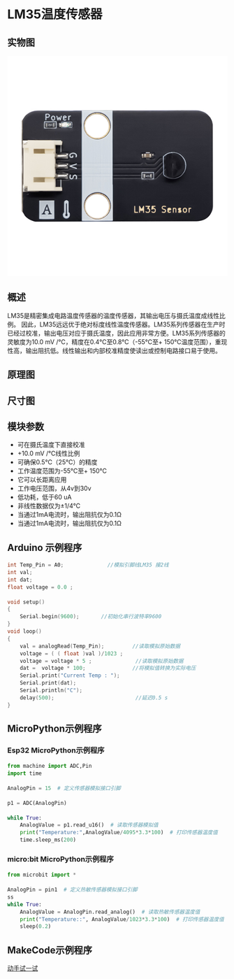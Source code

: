 # LM35温度传感器

## 实物图

![实物图](picture/LM35_Temperature_Sensor.jpg)

## 概述

LM35是精密集成电路温度传感器的温度传感器，其输出电压与摄氏温度成线性比例。 因此，LM35远远优于绝对标度线性温度传感器。LM35系列传感器在生产时已经过校准，输出电压对应于摄氏温度，因此应用非常方便。LM35系列传感器的灵敏度为10.0 mV /℃，精度在0.4℃至0.8℃（-55℃至+ 150℃温度范围），重现性高，输出阻抗低。线性输出和内部校准精度使读出或控制电路接口易于使用。

## 原理图

## 尺寸图

## 模块参数

- 可在摄氏温度下直接校准
- +10.0 mV /℃线性比例
- 可确保0.5℃（25℃）的精度
- 工作温度范围为-55℃至+ 150℃
- 它可以长距离应用
- 工作电压范围，从4v到30v
- 低功耗，低于60 uA
- 非线性数据仅为±1/4℃
- 当通过1mA电流时，输出阻抗仅为0.1Ω
- 当通过1mA电流时，输出阻抗仅为0.1Ω

## Arduino 示例程序

```c++
int Temp_Pin = A0;              //模拟引脚线LM35 接2线
int val;
int dat;
float voltage = 0.0 ;

void setup()
{
    Serial.begin(9600);       //初始化串行波特率9600
}
void loop()
{
    val = analogRead(Temp_Pin);         //读取模拟原始数据
    voltage = ( ( float )val )/1023 ;
    voltage = voltage * 5 ;              //读取模拟原始数据
    dat =  voltage * 100;               //将模拟值转换为实际电压
    Serial.print("Current Temp : ");
    Serial.print(dat);
    Serial.println("C");
    delay(500);                          //延迟0.5 s
}
```

## MicroPython示例程序

### Esp32 MicroPython示例程序

```python
from machine import ADC,Pin
import time

AnalogPin = 15  # 定义传感器模拟接口引脚

p1 = ADC(AnalogPin)
    
while True:
    AnalogValue = p1.read_u16()  # 读取传感器模拟值
    print("Temperature:",AnalogValue/4095*3.3*100)  # 打印传感器温度值
    time.sleep_ms(200)
```

### micro:bit  MicroPython示例程序

```python
from microbit import *

AnalogPin = pin1  # 定义热敏传感器模拟接口引脚
ss
while True:
    AnalogValue = AnalogPin.read_analog()  # 读取热敏传感器温度值
    print("Temperature::", AnalogValue/1023*3.3*100)  # 打印传感器温度值
    sleep(0.2)
```

## MakeCode示例程序

<a href="https://makecode.microbit.org/S16109-73952-58076-43616">动手试一试</a>
